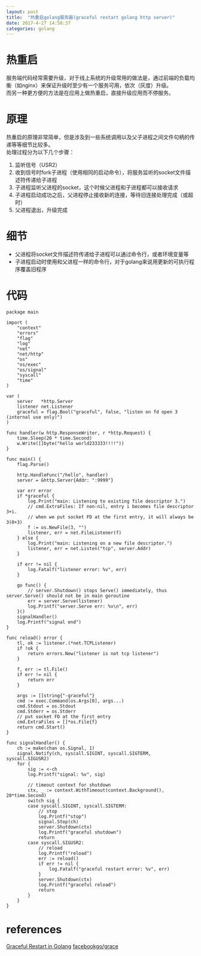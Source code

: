 ```yaml
---
layout: post
title:  "热重启golang服务器(graceful restart golang http server)"
date: 2017-4-27 14:58:37
categories: golang 
---
```


# 热重启 
服务端代码经常需要升级，对于线上系统的升级常用的做法是，通过前端的负载均衡（如nginx）来保证升级时至少有一个服务可用，依次（灰度）升级。  
而另一种更方便的方法是在应用上做热重启，直接升级应用而不停服务。  

# 原理
热重启的原理非常简单，但是涉及到一些系统调用以及父子进程之间文件句柄的传递等等细节比较多。  
处理过程分为以下几个步骤：  
1. 监听信号（USR2）
2. 收到信号时fork子进程（使用相同的启动命令），将服务监听的socket文件描述符传递给子进程
3. 子进程监听父进程的socket，这个时候父进程和子进程都可以接收请求
4. 子进程启动成功之后，父进程停止接收新的连接，等待旧连接处理完成（或超时）
5. 父进程退出，升级完成

# 细节
* 父进程将socket文件描述符传递给子进程可以通过命令行，或者环境变量等
* 子进程启动时使用和父进程一样的命令行，对于golang来说用更新的可执行程序覆盖旧程序 

# 代码
``` golang
package main

import (
    "context"
    "errors"
    "flag"
    "log"
    "net"
    "net/http"
    "os"
    "os/exec"
    "os/signal"
    "syscall"
    "time"
)

var (
    server   *http.Server
    listener net.Listener
    graceful = flag.Bool("graceful", false, "listen on fd open 3 (internal use only)")
)

func handler(w http.ResponseWriter, r *http.Request) {
    time.Sleep(20 * time.Second)
    w.Write([]byte("hello world233333!!!!"))
}

func main() {
    flag.Parse()

    http.HandleFunc("/hello", handler)
    server = &http.Server{Addr: ":9999"}

    var err error
    if *graceful {
        log.Print("main: Listening to existing file descriptor 3.")
        // cmd.ExtraFiles: If non-nil, entry i becomes file descriptor 3+i.
        // when we put socket FD at the first entry, it will always be 3(0+3)
        f := os.NewFile(3, "")
        listener, err = net.FileListener(f)
    } else {
        log.Print("main: Listening on a new file descriptor.")
        listener, err = net.Listen("tcp", server.Addr)
    }

    if err != nil {
        log.Fatalf("listener error: %v", err)
    }

    go func() {
        // server.Shutdown() stops Serve() immediately, thus server.Serve() should not be in main goroutine
        err = server.Serve(listener)
        log.Printf("server.Serve err: %v\n", err)
    }()
    signalHandler()
    log.Printf("signal end")
}

func reload() error {
    tl, ok := listener.(*net.TCPListener)
    if !ok {
        return errors.New("listener is not tcp listener")
    }

    f, err := tl.File()
    if err != nil {
        return err
    }

    args := []string{"-graceful"}
    cmd := exec.Command(os.Args[0], args...)
    cmd.Stdout = os.Stdout
    cmd.Stderr = os.Stderr
    // put socket FD at the first entry
    cmd.ExtraFiles = []*os.File{f}
    return cmd.Start()
}

func signalHandler() {
    ch := make(chan os.Signal, 1)
    signal.Notify(ch, syscall.SIGINT, syscall.SIGTERM, syscall.SIGUSR2)
    for {
        sig := <-ch
        log.Printf("signal: %v", sig)

        // timeout context for shutdown
        ctx, _ := context.WithTimeout(context.Background(), 20*time.Second)
        switch sig {
        case syscall.SIGINT, syscall.SIGTERM:
            // stop
            log.Printf("stop")
            signal.Stop(ch)
            server.Shutdown(ctx)
            log.Printf("graceful shutdown")
            return
        case syscall.SIGUSR2:
            // reload
            log.Printf("reload")
            err := reload()
            if err != nil {
                log.Fatalf("graceful restart error: %v", err)
            }
            server.Shutdown(ctx)
            log.Printf("graceful reload")
            return
        }
    }
}

```


# references
[Graceful Restart in Golang](https://grisha.org/blog/2014/06/03/graceful-restart-in-golang/)
[facebookgo/grace](https://github.com/facebookgo/grace)
